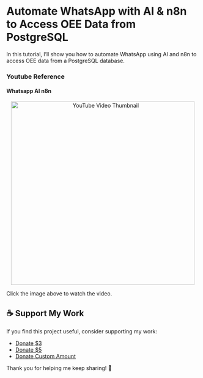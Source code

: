 # Automate WhatsApp with AI & n8n to Access OEE Data from PostgreSQL
In this tutorial, I’ll show you how to automate WhatsApp using AI and n8n to access OEE data from a PostgreSQL database.

### Youtube Reference
#### Whatsapp AI n8n
<p align="center">
  <a href="https://www.youtube.com/watch?v=rz0YJN3DXl0" target="_blank">
    <img src="https://img.youtube.com/vi/rz0YJN3DXl0/0.jpg" alt="YouTube Video Thumbnail" width="480" />
  </a>
</p>
Click the image above to watch the video.

## ☕ Support My Work

If you find this project useful, consider supporting my work:  

- [Donate $3](https://www.paypal.com/cgi-bin/webscr?cmd=_xclick&business=yaseralie@gmail.com&item_name=Support+My+Tech+Projects&currency_code=USD&amount=3)
- [Donate $5](https://www.paypal.com/cgi-bin/webscr?cmd=_xclick&business=yaseralie@gmail.com&item_name=Support+My+Tech+Projects&currency_code=USD&amount=5)
- [Donate Custom Amount](https://www.paypal.com/cgi-bin/webscr?cmd=_xclick&business=yaseralie@gmail.com&item_name=Support+My+Tech+Projects&currency_code=USD)

Thank you for helping me keep sharing! 🚀

